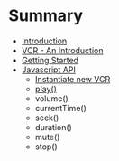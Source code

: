 # Summary

* [Introduction](README.md)
* [VCR - An Introduction](vcr_-_an_introduction.md)
* [Getting Started](getting_started.md)
* [Javascript API](javascript_api.md)
   * [Instantiate new VCR](instantiate_new_vcr.md)
   * [play()](play.md)
   * volume()
   * currentTime()
   * seek()
   * duration()
   * mute()
   * stop()

